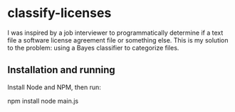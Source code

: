 # classify-licenses

I was inspired by a job interviewer to programmatically determine if a text file a software license agreement file or something else.  This is my solution to the problem: using a Bayes classifier to categorize files.

## Installation and running

Install Node and NPM, then run:

npm install
node main.js

